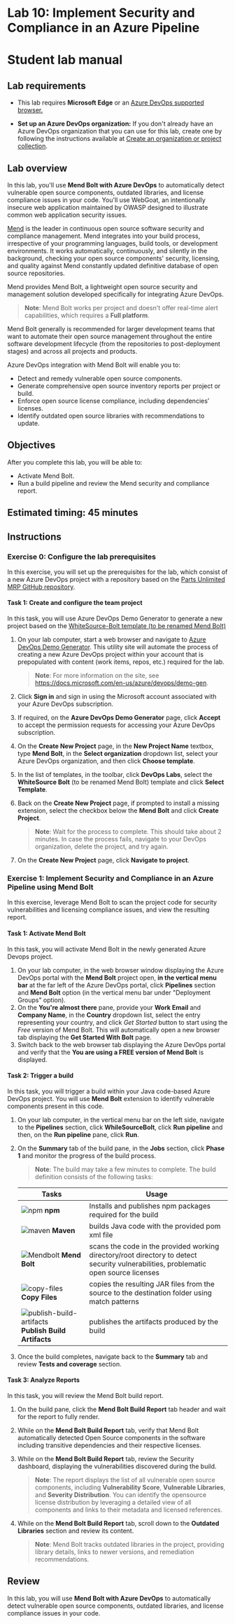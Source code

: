 # Lab 10: Implement Security and Compliance in an Azure Pipeline

# Student lab manual

## Lab requirements

- This lab requires **Microsoft Edge** or an [Azure DevOps supported browser.](https://docs.microsoft.com/en-us/azure/devops/server/compatibility?view=azure-devops#web-portal-supported-browsers)

- **Set up an Azure DevOps organization:** If you don't already have an Azure DevOps organization that you can use for this lab, create one by following the instructions available at [Create an organization or project collection](https://docs.microsoft.com/en-us/azure/devops/organizations/accounts/create-organization?view=azure-devops).

## Lab overview

In this lab, you'll use **Mend Bolt with Azure DevOps** to automatically detect vulnerable open source components, outdated libraries, and license compliance issues in your code. You'll use WebGoat, an intentionally insecure web application maintained by OWASP designed to illustrate common web application security issues.

[Mend](https://www.mend.io/) is the leader in continuous open source software security and compliance management. Mend integrates into your build process, irrespective of your programming languages, build tools, or development environments. It works automatically, continuously, and silently in the background, checking your open source components' security, licensing, and quality against Mend constantly updated definitive database of open source repositories.

Mend provides Mend Bolt, a lightweight open source security and management solution developed specifically for integrating Azure DevOps.

> **Note**: Mend Bolt works per project and doesn't offer real-time alert capabilities, which requires a **Full platform**.

Mend Bolt generally is recommended for larger development teams that want to automate their open source management throughout the entire software development lifecycle (from the repositories to post-deployment stages) and across all projects and products.

Azure DevOps integration with Mend Bolt will enable you to:

- Detect and remedy vulnerable open source components.
- Generate comprehensive open source inventory reports per project or build.
- Enforce open source license compliance, including dependencies’ licenses.
- Identify outdated open source libraries with recommendations to update.

## Objectives

After you complete this lab, you will be able to:

- Activate Mend Bolt.
- Run a build pipeline and review the Mend security and compliance report.

## Estimated timing: 45 minutes

## Instructions

### Exercise 0: Configure the lab prerequisites

In this exercise, you will set up the prerequisites for the lab, which consist of a new Azure DevOps project with a repository based on the [Parts Unlimited MRP GitHub repository](https://www.github.com/microsoft/partsunlimitedmrp).

#### Task 1: Create and configure the team project

In this task, you will use Azure DevOps Demo Generator to generate a new project based on the [WhiteSource-Bolt template (to be renamed Mend Bolt)](https://azuredevopsdemogenerator.azurewebsites.net/?name=WhiteSource-Bolt&templateid=77362)

1. On your lab computer, start a web browser and navigate to [Azure DevOps Demo Generator](https://azuredevopsdemogenerator.azurewebsites.net). This utility site will automate the process of creating a new Azure DevOps project within your account that is prepopulated with content (work items, repos, etc.) required for the lab.

    > **Note**: For more information on the site, see <https://docs.microsoft.com/en-us/azure/devops/demo-gen>.

1. Click **Sign in** and sign in using the Microsoft account associated with your Azure DevOps subscription.
1. If required, on the **Azure DevOps Demo Generator** page, click **Accept** to accept the permission requests for accessing your Azure DevOps subscription.
1. On the **Create New Project** page, in the **New Project Name** textbox, type **Mend Bolt**, in the **Select organization** dropdown list, select your Azure DevOps organization, and then click **Choose template**.
1. In the list of templates, in the toolbar, click **DevOps Labs**, select the **WhiteSource Bolt** (to be renamed Mend Bolt) template and click **Select Template**.
1. Back on the **Create New Project** page, if prompted to install a missing extension, select the checkbox below the **Mend Bolt** and click **Create Project**.

    > **Note**: Wait for the process to complete. This should take about 2 minutes. In case the process fails, navigate to your DevOps organization, delete the project, and try again.

1. On the **Create New Project** page, click **Navigate to project**.

### Exercise 1: Implement Security and Compliance in an Azure Pipeline using Mend Bolt

In this exercise, leverage Mend Bolt to scan the project code for security vulnerabilities and licensing compliance issues, and view the resulting report.

#### Task 1: Activate Mend Bolt

In this task, you will activate Mend Bolt in the newly generated Azure Devops project.

1. On your lab computer, in the web browser window displaying the Azure DevOps portal with the **Mend Bolt** project open, **in the vertical menu bar** at the far left of the Azure DevOps portal, click **Pipelines**  section and  **Mend Bolt** option (in the vertical menu bar under "Deployment Groups" option).
1. On the **You're almost there** pane, provide your **Work Email** and **Company Name**, in the **Country** dropdown list, select the entry representing your country, and click *Get Started* button to start using the *Free* version of Mend Bolt. This will automatically open a new browser tab displaying the **Get Started With Bolt** page.
1. Switch back to the web browser tab displaying the Azure DevOps portal and verify that the **You are using a FREE version of Mend Bolt** is displayed.

#### Task 2: Trigger a build

In this task, you will trigger a build within your Java code-based Azure DevOps project. You will use **Mend Bolt** extension to identify vulnerable components present in this code.

1. On your lab computer, in the vertical menu bar on the left side, navigate to the **Pipelines** section, click **WhileSourceBolt**, click **Run pipeline** and then, on the **Run pipeline** pane, click **Run**.
1. On the **Summary** tab of the build pane, in the **Jobs** section, click **Phase 1** and monitor the progress of the build process.

    > **Note**: The build may take a few minutes to complete. The build definition consists of the following tasks:

    | Tasks | Usage |
    | ---- | ------ |
    | ![npm](images/m07/npm.png) **npm** |  Installs and publishes npm packages required for the build |
    | ![maven](images/m07/maven.png) **Maven** |  builds Java code with the provided pom xml file |
    | ![Mendbolt](images/m07/whitesourcebolt.png) **Mend Bolt** |  scans the code in the provided working directory/root directory to detect security vulnerabilities, problematic open source licenses |
    | ![copy-files](images/m07/copy-files.png) **Copy Files** |  copies the resulting JAR files from the source to the destination folder using match patterns |
    | ![publish-build-artifacts](images/m07/publish-build-artifacts.png) **Publish Build Artifacts** |  publishes the artifacts produced by the build |

1. Once the build completes, navigate back to the **Summary** tab and review **Tests and coverage** section.

#### Task 3: Analyze Reports

In this task, you will review the Mend Bolt build report.

1. On the build pane, click the **Mend Bolt Build Report** tab header and wait for the report to fully render.
1. While on the **Mend Bolt Build Report** tab, verify that Mend Bolt automatically detected Open Source components in the software including transitive dependencies and their respective licenses.
1. While on the **Mend Bolt Build Report** tab, review the Security dashboard, displaying the vulnerabilities discovered during the build.

    > **Note**: The report displays the list of all vulnerable open source components, including **Vulnerability Score**, **Vulnerable Libraries**, and **Severity Distribution**. You can identify the opensource license distribution by leveraging a detailed view of all components and links to their metadata and licensed references.

1. While on the **Mend Bolt Build Report** tab, scroll down to the **Outdated Libraries** section and review its content.

    > **Note**: Mend Bolt tracks outdated libraries in the project, providing library details, links to newer versions, and remediation recommendations.

## Review

In this lab, you will use **Mend Bolt with Azure DevOps** to automatically detect vulnerable open source components, outdated libraries, and license compliance issues in your code.
